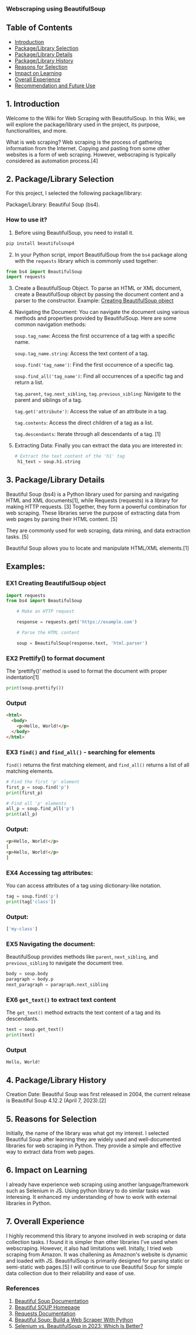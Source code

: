 ### Webscraping using BeautifulSoup

## Table of Contents

- [Introduction](#introduction)
- [Package/Library Selection](#package-library-selection)
- [Package/Library Details](#package-library-details)
- [Package/Library History](#package-library-history)
- [Reasons for Selection](#reasons-for-selection)
- [Impact on Learning](#impact-on-learning)
- [Overall Experience](#overall-experience)
- [Recommendation and Future Use](#recommendation-and-future-use)

## 1. Introduction <a name="introduction"></a>

Welcome to the Wiki for Web Scraping with BeautifulSoup. In this Wiki, we will explore the package/library used in the project, its purpose, functionalities, and more.

What is web scraping?
Web scraping is the process of gathering information from the Internet. Copying and pasting from some other websites is a form of web scraping. However, webscraping is typically considered as automation process.[4]

## 2. Package/Library Selection <a name="package-library-selection"></a>

For this project, I selected the following package/library:

Package/Library: Beautiful Soup (bs4).

### How to use it?

1. Before using BeautifulSoup, you need to install it.

```bash
pip install beautifulsoup4
```

2. In your Python script, import BeautifulSoup from the `bs4` package along with the `requests` library which is commonly used together:

```python
from bs4 import BeautifulSoup
import requests
```

3. Create a BeautifulSoup Object.
   To parse an HTML or XML document, create a BeautifulSoup object by passing the document content and a parser to the constructor. Example: [Creating BeautifulSoup object](#ex1-creating-beautifulsoup-object)

4. Navigating the Document:
   You can navigate the document using various methods and properties provided by BeautifulSoup. Here are some common navigation methods:

   `soup.tag_name`: Access the first occurrence of a tag with a specific name.

   `soup.tag_name.string`: Access the text content of a tag.

   `soup.find('tag_name')`: Find the first occurrence of a specific tag.

   `soup.find_all('tag_name')`: Find all occurrences of a specific tag and return a list.

   `tag.parent`, `tag.next_sibling`, `tag.previous_sibling`: Navigate to the parent and siblings of a tag.

   `tag.get('attribute')`: Access the value of an attribute in a tag.

   `tag.contents`: Access the direct children of a tag as a list.

   `tag.descendants`: Iterate through all descendants of a tag. [1]

5. Extracting Data:
   Finally you can extract the data you are interested in:
   ```python
   # Extract the text content of the 'h1' tag
    h1_text = soup.h1.string
   ```

## 3. Package/Library Details <a name="package-library-details"></a>

Beautiful Soup (bs4) is a Python library used for parsing and navigating HTML and XML documents[1], while Requests (requests) is a library for making HTTP requests. [3] Together, they form a powerful combination for web scraping.
These libraries serve the purpose of extracting data from web pages by parsing their HTML content. [5]

They are commonly used for web scraping, data mining, and data extraction tasks. [5]

Beautiful Soup allows you to locate and manipulate HTML/XML elements.[1]

## Examples:

### EX1 Creating BeautifulSoup object <a name="creating-BeautifulSoup-object"></a>

```python
import requests
from bs4 import BeautifulSoup

    # Make an HTTP request

    response = requests.get('https://example.com')

    # Parse the HTML content

    soup = BeautifulSoup(response.text, 'html.parser')

```

### EX2 Prettify() to format document

The 'prettify()' method is used to format the document with proper indentation[1]

```python
print(soup.prettify())
```

### Output

```html
<html>
  <body>
    <p>Hello, World!</p>
  </body>
</html>
```

### EX3 `find()` and `find_all()` - searching for elements

`find()` returns the first matching element, and `find_all()` returns a list of all matching elements.

```python
# Find the first 'p' element
first_p = soup.find('p')
print(first_p)

# Find all 'p' elements
all_p = soup.find_all('p')
print(all_p)

```

### Output:

```html
<p>Hello, World!</p>
[
<p>Hello, World!</p>
]
```

### EX4 Accessing tag attributes:

You can access attributes of a tag using dictionary-like notation.

```python
tag = soup.find('p')
print(tag['class'])
```

### Output:

```css
['my-class']
```

### EX5 Navigating the document:

BeautifulSoup provides methods like `parent`, `next_sibling`, and `previous_sibling` to navigate the document tree.

```py
body = soup.body
paragraph = body.p
next_paragraph = paragraph.next_sibling
```

### EX6 `get_text()` to extract text content

The `get_text()` method extracts the text content of a tag and its descendants.

```py
text = soup.get_text()
print(text)
```

### Output

`Hello, World!`

## 4. Package/Library History <a name="package-library-history"></a>

Creation Date: Beautiful Soup was first released in 2004, the current release is Beautiful Soup 4.12.2 (April 7, 2023).[2]

## 5. Reasons for Selection <a name="reasons-for-selection"></a>

Initially, the name of the library was what got my interest. I selected Beautiful Soup after learning they are widely used and well-documented libraries for web scraping in Python.
They provide a simple and effective way to extract data from web pages.

## 6. Impact on Learning <a name="impact-on-learning"></a>

I already have experience web scraping using another language/framework such as Selenium in JS. Using python library to do similar tasks was interesing.
It enhanced my understanding of how to work with external libraries in Python.

## 7. Overall Experience <a name="overall-experience"></a>

I highly recommend this library to anyone involved in web scraping or data collection tasks. I found it is simpler than other libraries I've used when webscraping.
However, it also had limitations well. Initally, I tried web scraping from Amazon. It was challening as Amaznon's website is dynamic and loaded with JS. BeautifulSoup is primarily designed for parsing static or semi-static web pages.[5]
I will continue to use Beautiful Soup for simple data collection due to their reliability and ease of use.

### References

1. [Beautiful Soup Documentation](https://www.crummy.com/software/BeautifulSoup/bs4/doc/)
2. [Beautiful SOUP Homepage](https://www.crummy.com/software/BeautifulSoup/)
3. [Requests Documentation](https://docs.python-requests.org/en/latest/)
4. [Beautiful Soup: Build a Web Scraper With Python](https://realpython.com/beautiful-soup-web-scraper-python/)
5. [Selenium vs. BeautifulSoup in 2023: Which Is Better?](https://www.zenrows.com/blog/selenium-vs-beautifulsoup)
